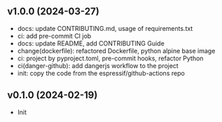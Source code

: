 ## v1.0.0 (2024-03-27)


- docs: update CONTRIBUTING.md, usage of requirements.txt
- ci: add pre-commit CI job
- docs: update README, add CONTRIBUTING Guide
- change(dockerfile): refactored Dockerfile, python alpine base image
- ci: project by pyproject.toml, pre-commit hooks, refactor Python
- ci(danger-github): add dangerjs workflow to the project
- init: copy the code from the espressif/github-actions repo

## v0.1.0 (2024-02-19)


- Init
